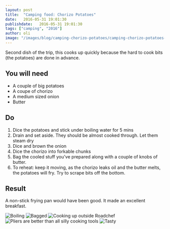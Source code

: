 ```yaml
---
layout: post
title:  "Camping food: Chorizo Potatoes"
date:   2016-05-31 19:01:30
publishdate:   2016-05-31 19:01:30
tags: ["camping", "2016"]
author: oli
image: "/images/blog/camping-chorizo-potatoes/camping-chorizo-potatoes-5.jpg"
---
```


Second dish of the trip, this cooks up quickly because the hard to cook bits (the potatoes) are done in advance.

## You will need

* A couple of big potatoes
* A coupe of chorizo
* A medium sized onion
* Butter


## Do

1. Dice the potatoes and stick under boiling water for 5 mins
2. Drain and set aside.  They should be almost cooked through. Let them steam dry
3. Dice and brown the onion
4. Dice the chorizo into forkable chunks
5. Bag the cooled stuff you've prepared along with a couple of knobs of butter.
6. To reheat: keep it moving, as the chorizo leaks oil and the butter melts, the potatoes will fry.  Try to scrape bits off the bottom.


## Result
A non-stick frying pan would have been good.  It made an excellent breakfast.


![Boiling](/images/blog/camping-chorizo-potatoes/camping-chorizo-potatoes-1.jpg)
![Bagged](/images/blog/camping-chorizo-potatoes/camping-chorizo-potatoes-2.jpg)
![Cooking up outside Roadchef](/images/blog/camping-chorizo-potatoes/camping-chorizo-potatoes-3.jpg)
![Pliers are better than all silly cooking tools](/images/blog/camping-chorizo-potatoes/camping-chorizo-potatoes-4.jpg)
![Tasty](/images/blog/camping-chorizo-potatoes/camping-chorizo-potatoes-5.jpg)


